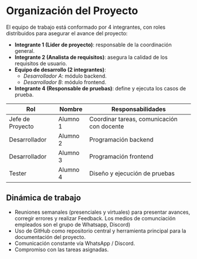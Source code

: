 # Organización del Proyecto

El equipo de trabajo está conformado por 4 integrantes, con roles distribuidos para asegurar el avance del proyecto:

- **Integrante 1 (Lider de proyecto)**: responsable de la coordinación general.
- **Integrante 2 (Analista de requisitos)**: asegura la calidad de los requisitos de usuario.
- **Equipo de desarrollo (2 integrantes)**:
  - *Desarrollador A*: módulo backend.
  - *Desarrollador B*: módulo frontend.
- **Integrante 4 (Responsable de pruebas)**: define y ejecuta los casos de prueba.

| Rol | Nombre | Responsabilidades |
|-----|--------|-------------------|
| Jefe de Proyecto | Alumno 1 | Coordinar tareas, comunicación con docente |
| Desarrollador | Alumno 2 | Programación backend |
| Desarrollador | Alumno 3 | Programación frontend |
| Tester | Alumno 4 | Diseño y ejecución de pruebas |

## Dinámica de trabajo
- Reuniones semanales (presenciales y virtuales) para presentar avances, corregir errores y realizar Feedback. Los medios de comunciación empleados son el grupo de Whatsapp, Discord)
- Uso de GitHub como repositorio central y herramienta principal para la documentación del proyecto.
- Comunicación constante vía WhatsApp / Discord.
- Compromiso con las tareas asignadas.
